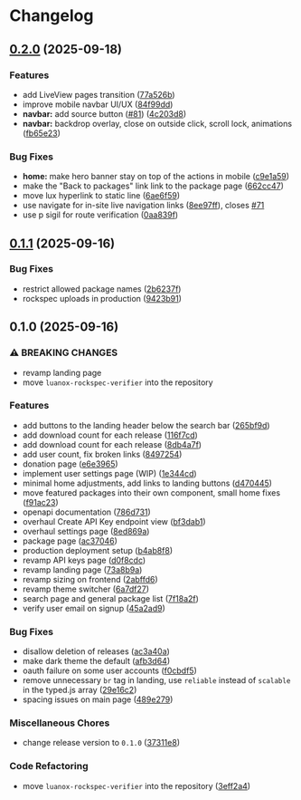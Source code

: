 # Changelog

## [0.2.0](https://github.com/lumen-oss/luanox/compare/v0.1.1...v0.2.0) (2025-09-18)


### Features

* add LiveView pages transition ([77a526b](https://github.com/lumen-oss/luanox/commit/77a526bc8e54b22adc5dfca7461ce1d562e6561f))
* improve mobile navbar UI/UX ([84f99dd](https://github.com/lumen-oss/luanox/commit/84f99dd213e67047a866486b90fd6170249c9d29))
* **navbar:** add source button ([#81](https://github.com/lumen-oss/luanox/issues/81)) ([4c203d8](https://github.com/lumen-oss/luanox/commit/4c203d80e873f4cdb39daf2fa762b72b423f80e8))
* **navbar:** backdrop overlay, close on outside click, scroll lock, animations ([fb65e23](https://github.com/lumen-oss/luanox/commit/fb65e23be862fef4fd9099033cc90da5b2f1c4e4))


### Bug Fixes

* **home:** make hero banner stay on top of the actions in mobile ([c9e1a59](https://github.com/lumen-oss/luanox/commit/c9e1a59720c5c61e849565ed8ee8011d4f3e23ef))
* make the "Back to packages" link link to the package page ([662cc47](https://github.com/lumen-oss/luanox/commit/662cc47e10287be0e7640b00abce286c775388cd))
* move lux hyperlink to static line ([6ae6f59](https://github.com/lumen-oss/luanox/commit/6ae6f599c325b74849aac36ce3b490774c3ba4ab))
* use navigate for in-site live navigation links ([8ee97ff](https://github.com/lumen-oss/luanox/commit/8ee97ffa80cf8e824d05dd4c1971a4c726cbaf8a)), closes [#71](https://github.com/lumen-oss/luanox/issues/71)
* use p sigil for route verification ([0aa839f](https://github.com/lumen-oss/luanox/commit/0aa839f7734769a0951bddfacefd289c198e8361))

## [0.1.1](https://github.com/lumen-oss/luanox/compare/v0.1.0...v0.1.1) (2025-09-16)


### Bug Fixes

* restrict allowed package names ([2b6237f](https://github.com/lumen-oss/luanox/commit/2b6237f3baaa1d905c491fca29f8301835721c46))
* rockspec uploads in production ([9423b91](https://github.com/lumen-oss/luanox/commit/9423b916239e5fd78f0a5abafcbd8cbe2d420dfd))

## 0.1.0 (2025-09-16)


### ⚠ BREAKING CHANGES

* revamp landing page
* move `luanox-rockspec-verifier` into the repository

### Features

* add buttons to the landing header below the search bar ([265bf9d](https://github.com/lumen-oss/luanox/commit/265bf9daff5c0285e59c1558e8307de4f396657b))
* add download count for each release ([116f7cd](https://github.com/lumen-oss/luanox/commit/116f7cdaf97cd147b8b5eed909c015112c0a7ba8))
* add download count for each release ([8db4a7f](https://github.com/lumen-oss/luanox/commit/8db4a7f2b09b009a6d11649577978826405d93cc))
* add user count, fix broken links ([8497254](https://github.com/lumen-oss/luanox/commit/84972548e196ac22c0f19a0da8c631e89b14a84e))
* donation page ([e6e3965](https://github.com/lumen-oss/luanox/commit/e6e39658f0c12e09c89a66e9453fa0806d36d8a9))
* implement user settings page (WIP) ([1e344cd](https://github.com/lumen-oss/luanox/commit/1e344cd4c26a8e7a55a9f0007165de2d9aae1534))
* minimal home adjustments, add links to landing buttons ([d470445](https://github.com/lumen-oss/luanox/commit/d4704453fb4c4af6ad9d9eadaee58dcbfbd82268))
* move featured packages into their own component, small home fixes ([f91ac23](https://github.com/lumen-oss/luanox/commit/f91ac23f3197570601900cc051047287144f2261))
* openapi documentation ([786d731](https://github.com/lumen-oss/luanox/commit/786d73173a02a526df90c0d85e88b1195a49d5b7))
* overhaul Create API Key endpoint view ([bf3dab1](https://github.com/lumen-oss/luanox/commit/bf3dab1806a231273d502e46f785ac7c4de50703))
* overhaul settings page ([8ed869a](https://github.com/lumen-oss/luanox/commit/8ed869af671927c3fc10e30b7d07fb4bf8cc0990))
* package page ([ac37046](https://github.com/lumen-oss/luanox/commit/ac37046fa02443cf2e1acbf3be978f19e60d3377))
* production deployment setup ([b4ab8f8](https://github.com/lumen-oss/luanox/commit/b4ab8f8213919fd3aea5be9a0ffedee942273c46))
* revamp API keys page ([d0f8cdc](https://github.com/lumen-oss/luanox/commit/d0f8cdc9c408522f707e27060013af4287e9a525))
* revamp landing page ([73a8b9a](https://github.com/lumen-oss/luanox/commit/73a8b9a7cea05c6ddce71e9fb9f2168ab031bf3a))
* revamp sizing on frontend ([2abffd6](https://github.com/lumen-oss/luanox/commit/2abffd6e6011adc71c82738c267a69f207b39449))
* revamp theme switcher ([6a7df27](https://github.com/lumen-oss/luanox/commit/6a7df277096ec6fcbe3c5c70c3e99bb26696ea64))
* search page and general package list ([7f18a2f](https://github.com/lumen-oss/luanox/commit/7f18a2f5e258016672f3497dfa51a7fe5eeb8bb5))
* verify user email on signup ([45a2ad9](https://github.com/lumen-oss/luanox/commit/45a2ad91a57332fc96a4024d130673cc5d877c1a))


### Bug Fixes

* disallow deletion of releases ([ac3a40a](https://github.com/lumen-oss/luanox/commit/ac3a40a50b1a26c1e85c59fe4cc5a053dcca6caf))
* make dark theme the default ([afb3d64](https://github.com/lumen-oss/luanox/commit/afb3d64eca77e4173afc53dc1b316d43ec131fb5))
* oauth failure on some user accounts ([f0cbdf5](https://github.com/lumen-oss/luanox/commit/f0cbdf5777acd37192a2b9012a99a21a11c4120d))
* remove unnecessary `br` tag in landing, use `reliable` instead of `scalable` in the typed.js array ([29e16c2](https://github.com/lumen-oss/luanox/commit/29e16c27217c14cd7d048a5771b9852b76eb903b))
* spacing issues on main page ([489e279](https://github.com/lumen-oss/luanox/commit/489e27915325c84ac419ae8d7943c1d95714feba))


### Miscellaneous Chores

* change release version to `0.1.0` ([37311e8](https://github.com/lumen-oss/luanox/commit/37311e85c813d5371bbcac98c7fbd69091b8852e))


### Code Refactoring

* move `luanox-rockspec-verifier` into the repository ([3eff2a4](https://github.com/lumen-oss/luanox/commit/3eff2a434280fb979fcbe1c7090ab5e4ded633ef))
